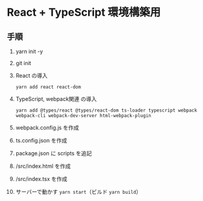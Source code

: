 # React + TypeScript 環境構築用

## 手順

1. yarn init -y

2. git init

3. React の導入

   `yarn add react react-dom`

4. TypeScript, webpack関連 の導入

   `yarn add @types/react @types/react-dom ts-loader typescript webpack webpack-cli webpack-dev-server html-webpack-plugin`

5. webpack.config.js を作成

6. ts.config.json を作成

7. package.json に scripts を追記

8. /src/index.html を作成

9. /src/index.tsx を作成

10. サーバーで動かす `yarn start`（ビルド `yarn build`）
